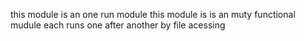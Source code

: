 this module is an one run module this module is is an muty functional mudule 
each runs one after another by file acessing 
